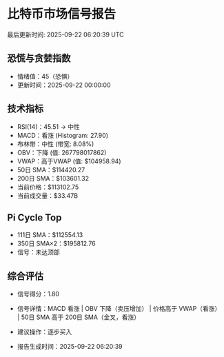 # 比特币市场信号报告

最后更新时间: 2025-09-22 06:20:39 UTC

## 恐慌与贪婪指数
- 情绪值：45（恐惧）
- 更新时间：2025-09-22 00:00:00

## 技术指标
- RSI(14)：45.51 → 中性
- MACD：看涨 (Histogram: 27.90)
- 布林带：中性 (带宽: 8.08%)
- OBV：下降 (值: 267798017862)
- VWAP：高于VWAP (值: $104958.94)
- 50日 SMA：$114420.27
- 200日 SMA：$103601.32
- 当前价格：$113102.75
- 当前成交量：$33.47B

## Pi Cycle Top
- 111日 SMA：$112554.13
- 350日 SMA×2：$195812.76
- 信号：未达顶部

## 综合评估
- 信号得分：1.80
- 信号详情：MACD 看涨 | OBV 下降（卖压增加） | 价格高于 VWAP（看涨） | 50日 SMA 高于 200日 SMA（金叉，看涨）
- 建议操作：逐步买入

- 报告生成时间：2025-09-22 06:20:39